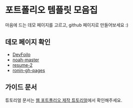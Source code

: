 # 포트폴리오 템플릿 모음집
마음에 드는 데모 페이지를 고르고, github 페이지로 만들어보세요 :)

## 데모 페이지 확인
- [DevFoilo](https://jujuhong.github.io/pople/devfolio-master/)
- [noah-master](https://jujuhong.github.io/pople/noah-master/)
- [resume-2](https://jujuhong.github.io/pople/resume-2-master/)
- [ronin-gh-pages](https://jujuhong.github.io/pople/ronin-gh-pages/)

## 가이드 문서

튜토리얼 문서는 [웹 포트폴리오 제작 튜토리얼](https://www.notion.so/cucus/85e3bec77d904f1fa282cec4756232c3)에서 확인해주세요.
